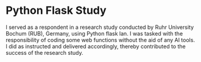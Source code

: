 # Python Flask Study

I served as a respondent in a research study conducted by Ruhr University Bochum (RUB), Germany, using Python flask lan. I was tasked with the responsibility of coding some web functions without the aid of any AI tools. I did as instructed and delivered accordingly, thereby contributed to the success of the research study. 